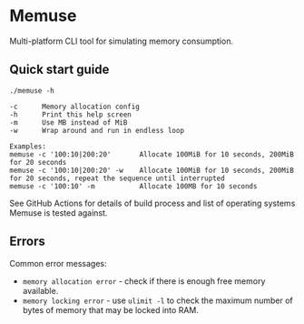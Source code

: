 # Memuse

Multi-platform CLI tool for simulating memory consumption.

## Quick start guide

```
./memuse -h

-c      Memory allocation config
-h      Print this help screen
-m      Use MB instead of MiB
-w      Wrap around and run in endless loop

Examples:
memuse -c '100:10|200:20'       Allocate 100MiB for 10 seconds, 200MiB for 20 seconds
memuse -c '100:10|200:20' -w    Allocate 100MiB for 10 seconds, 200MiB for 20 seconds, repeat the sequence until interrupted
memuse -c '100:10' -m           Allocate 100MB for 10 seconds
```

See GitHub Actions for details of build process and list of operating systems Memuse is tested against.

## Errors

Common error messages:

- `memory allocation error` - check if there is enough free memory available.
- `memory locking error` - use `ulimit -l` to check the maximum number of bytes of memory that may be locked into RAM.
